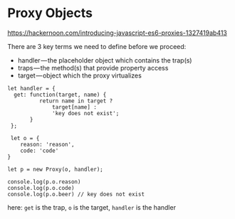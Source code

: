 # Proxy Objects
https://hackernoon.com/introducing-javascript-es6-proxies-1327419ab413

There are 3 key terms we need to define before we proceed:

  * handler — the placeholder object which contains the trap(s)
  * traps — the method(s) that provide property access
  * target — object which the proxy virtualizes
  
  ```
  let handler = {
    get: function(target, name) {
            return name in target ?
                target[name] :
                'key does not exist';
         }
   };
   
   let o = {
      reason: 'reason',
      code: 'code'
  }
  
  let p = new Proxy(o, handler);
  
  console.log(p.o.reason)
  console.log(p.o.code)
  console.log(p.o.beer) // key does not exist
  ```
  here:
  ```get``` is the trap,
  ```o``` is the target,
  ```handler``` is the handler
  
